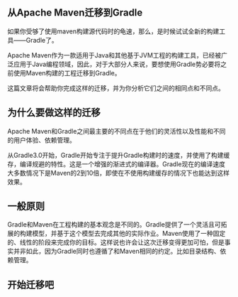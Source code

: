 ## 从Apache Maven迁移到Gradle

如果你受够了使用maven构建源代码时的龟速，那么，是时候试试全新的构建工具——Gradle了。

Apache Maven作为一款适用于Java和其他基于JVM工程的构建工具，已经被广泛应用于Java编程领域，因此，对于大部分人来说，要想使用Gradle势必要将之前使用Maven构建的工程迁移到Gradle。

这篇文章将会帮助你完成这样的迁移，并为你分析它们之间的相同点和不同点。

## 为什么要做这样的迁移

Apache Maven和Gradle之间最主要的不同点在于他们的灵活性以及性能和不同的用户体验、依赖管理。

从Gradle3.0开始，Gradle开始专注于提升Gradle构建时的速度，并使用了构建缓存，编译规避的特性。这是一个增强的渐进式的编译器。Gradle现在的编译速度大多数情况下是Maven的2到10倍，即使在不使用构建缓存的情况下也能达到这样效果。

## 一般原则

Gradle和Maven在工程构建的基本观念是不同的。Gradle提供了一个灵活且可拓展的构建模型，并基于这个模型去完成其他的实际作业。Maven使用了一种固定的、线性的阶段来完成你的目标。这样说也许会让这次迁移变得更加可怕，但是事实并非如此，因为Gradle同时也遵循了和Maven相同的约定。比如目录结构、依赖管理。

## 开始迁移吧

